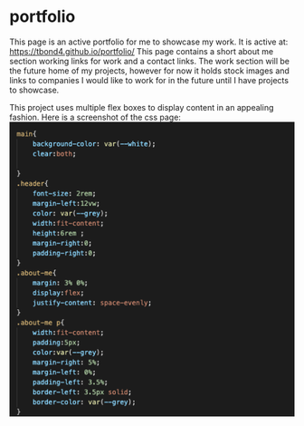 # portfolio
This page is an active portfolio for me to showcase my work. It is active at: https://tbond4.github.io/portfolio/
This page contains a short about me section working links for work and a contact links. The work section will be the future home of my projects, however for now it holds stock images and links to companies I would like to work for in the future until I have projects to showcase.

This project uses multiple flex boxes to display content in an appealing fashion. Here is a screenshot of the css page:
![Code Screenshot](assets/codescreenshot.png)
